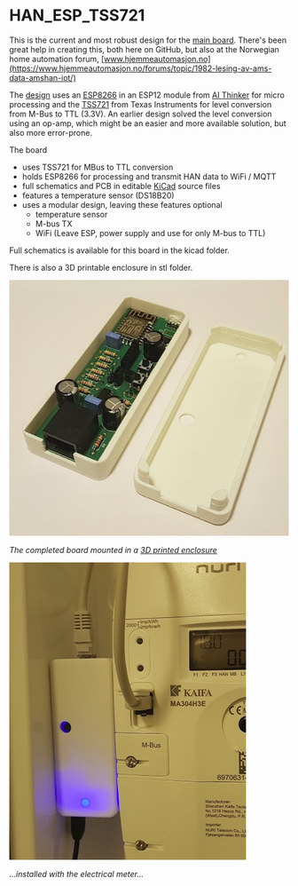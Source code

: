 # HAN_ESP_TSS721

This is the current and most robust design for the [main board](HAN_ESP_TSS721). There's been great help in creating this, both here on GitHub, but also at the Norwegian home automation forum, [www.hjemmeautomasjon.no](https://www.hjemmeautomasjon.no/forums/topic/1982-lesing-av-ams-data-amshan-iot/)

The [design](./kicad) uses an [ESP8266](http://esp8266.net/) in an ESP12 module from [AI Thinker](https://www.ai-thinker.com) for micro processing and the [TSS721](http://www.ti.com/product/TSS721A) from Texas Instruments for level conversion from M-Bus to TTL (3.3V). An earlier design solved the level conversion using an op-amp, which might be an easier and more available solution, but also more error-prone.

The board

* uses TSS721 for MBus to TTL conversion
* holds ESP8266 for processing and transmit HAN data to WiFi / MQTT
* full schematics and PCB in editable [KiCad](http://www.kicad-pcb.org/) source files
* features a temperature sensor (DS18B20)
* uses a modular design, leaving these features optional
  * temperature sensor
  * M-bus TX
  * WiFi (Leave ESP, power supply and use for only M-bus to TTL)

Full schematics is available for this board in the kicad folder.

There is also a 3D printable enclosure in stl folder.

![The HAN Reader Hardware](img/HanReaderInEnclosure.PNG)

*The completed board mounted in a [3D printed enclosure](/Enclosure)*

![The HAN Reader Installed](img/HanReaderConnected.PNG)

*...installed with the electrical meter...*
